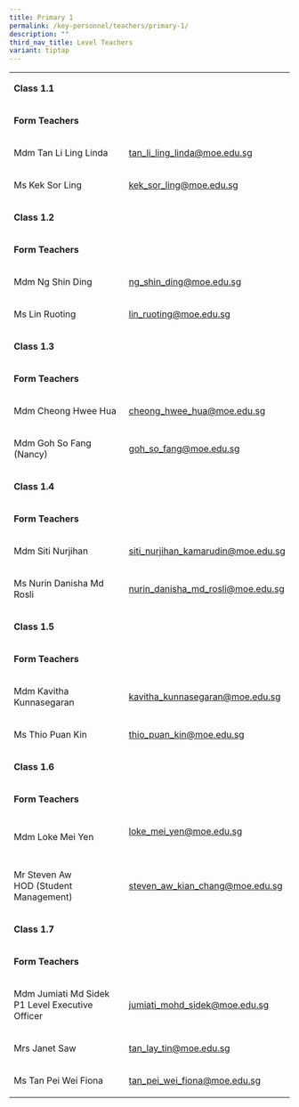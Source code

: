 ```yaml
---
title: Primary 1
permalink: /key-personnel/teachers/primary-1/
description: ""
third_nav_title: Level Teachers
variant: tiptap
---
```

<table style="minWidth: 50px">
<colgroup>
<col>
<col>
</colgroup>
<tbody>
<tr>
<td rowspan="1" colspan="2">
<p><strong>Class 1.1</strong>
</p>
</td>
</tr>
<tr>
<td rowspan="1" colspan="2">
<p><strong>Form Teachers</strong>
</p>
</td>
</tr>
<tr>
<td rowspan="1" colspan="1">
<p>Mdm Tan Li Ling Linda</p>
</td>
<td rowspan="1" colspan="1">
<p><a href="mailto:tan_li_ling_linda@moe.edu.sg" rel="noopener noreferrer nofollow" target="_blank">tan_li_ling_linda@moe.edu.sg</a>
</p>
</td>
</tr>
<tr>
<td rowspan="1" colspan="1">
<p>Ms Kek Sor Ling</p>
</td>
<td rowspan="1" colspan="1">
<p><a href="mailto:kek_sor_ling@moe.edu.sg" rel="noopener noreferrer nofollow" target="_blank">kek_sor_ling@moe.edu.sg</a>
</p>
</td>
</tr>
<tr>
<td rowspan="1" colspan="2">
<p><strong>Class 1.2</strong>
</p>
</td>
</tr>
<tr>
<td rowspan="1" colspan="2">
<p><strong>Form Teachers</strong>
</p>
</td>
</tr>
<tr>
<td rowspan="1" colspan="1">
<p>Mdm Ng Shin Ding</p>
</td>
<td rowspan="1" colspan="1">
<p><a href="mailto:ng_shin_ding@moe.edu.sg" rel="noopener noreferrer nofollow" target="_blank">ng_shin_ding@moe.edu.sg</a>
</p>
</td>
</tr>
<tr>
<td rowspan="1" colspan="1">
<p>Ms Lin Ruoting</p>
</td>
<td rowspan="1" colspan="1">
<p><a href="mailto:lin_ruoting@moe.edu.sg" rel="noopener noreferrer nofollow" target="_blank">lin_ruoting@moe.edu.sg</a>
</p>
</td>
</tr>
<tr>
<td rowspan="1" colspan="2">
<p><strong>Class 1.3</strong>
</p>
</td>
</tr>
<tr>
<td rowspan="1" colspan="2">
<p><strong>Form Teachers</strong>
</p>
</td>
</tr>
<tr>
<td rowspan="1" colspan="1">
<p>Mdm Cheong Hwee Hua</p>
</td>
<td rowspan="1" colspan="1">
<p><a href="mailto:cheong_hwee_hua@moe.edu.sg" rel="noopener noreferrer nofollow" target="_blank">cheong_hwee_hua@moe.edu.sg</a>
</p>
</td>
</tr>
<tr>
<td rowspan="1" colspan="1">
<p>Mdm Goh So Fang (Nancy)</p>
</td>
<td rowspan="1" colspan="1">
<p><a href="Goh_So_Fang@moe.edu.sg" rel="noopener noreferrer nofollow" target="_blank">goh_so_fang@moe.edu.sg</a>
</p>
</td>
</tr>
<tr>
<td rowspan="1" colspan="2">
<p><strong>Class 1.4</strong>
</p>
</td>
</tr>
<tr>
<td rowspan="1" colspan="2">
<p><strong>Form Teachers</strong>
</p>
</td>
</tr>
<tr>
<td rowspan="1" colspan="1">
<p>Mdm Siti Nurjihan</p>
</td>
<td rowspan="1" colspan="1">
<p><a href="mailto:siti_nurjihan_kamarudin@moe.edu.sg" rel="noopener noreferrer nofollow" target="_blank">siti_nurjihan_kamarudin@moe.edu.sg</a>
</p>
</td>
</tr>
<tr>
<td rowspan="1" colspan="1">
<p>Ms Nurin Danisha Md Rosli</p>
</td>
<td rowspan="1" colspan="1">
<p><a href="mailto:nurin_danisha_md_rosli@moe.edu.sg" rel="noopener noreferrer nofollow" target="_blank">nurin_danisha_md_rosli@moe.edu.sg</a>
</p>
</td>
</tr>
<tr>
<td rowspan="1" colspan="2">
<p><strong>Class 1.5</strong>
</p>
</td>
</tr>
<tr>
<td rowspan="1" colspan="2">
<p><strong>Form Teachers</strong>
</p>
</td>
</tr>
<tr>
<td rowspan="1" colspan="1">
<p>Mdm Kavitha Kunnasegaran</p>
</td>
<td rowspan="1" colspan="1">
<p><a href="mailto:kavitha_kunnasegaran@moe.edu.sg" rel="noopener noreferrer nofollow" target="_blank">kavitha_kunnasegaran@moe.edu.sg</a>
</p>
</td>
</tr>
<tr>
<td rowspan="1" colspan="1">
<p>Ms Thio Puan Kin</p>
</td>
<td rowspan="1" colspan="1">
<p><a href="mailto:thio_puan_kin@moe.edu.sg" rel="noopener noreferrer nofollow" target="_blank">thio_puan_kin@moe.edu.sg</a>
</p>
</td>
</tr>
<tr>
<td rowspan="1" colspan="2">
<p><strong>Class 1.6</strong>
</p>
</td>
</tr>
<tr>
<td rowspan="1" colspan="2">
<p><strong>Form Teachers</strong>
</p>
</td>
</tr>
<tr>
<td rowspan="1" colspan="1">
<p>Mdm Loke Mei Yen</p>
</td>
<td rowspan="1" colspan="1">
<p><a href="mailto:loke_mei_yen@moe.edu.sg" rel="noopener noreferrer nofollow" target="_blank">loke_mei_yen@moe.edu.sg</a>
<br>
<br>
</p>
</td>
</tr>
<tr>
<td rowspan="1" colspan="1">
<p>Mr Steven Aw
<br>HOD (Student Management)</p>
</td>
<td rowspan="1" colspan="1">
<p><a href="mailto:steven_aw_kian_chang@moe.edu.sg" rel="noopener noreferrer nofollow" target="_blank">steven_aw_kian_chang@moe.edu.sg</a>
</p>
</td>
</tr>
<tr>
<td rowspan="1" colspan="2">
<p><strong>Class 1.7</strong>
</p>
</td>
</tr>
<tr>
<td rowspan="1" colspan="2">
<p><strong>Form Teachers</strong>
</p>
</td>
</tr>
<tr>
<td rowspan="1" colspan="1">
<p>Mdm Jumiati Md Sidek
<br>P1 Level Executive Officer</p>
</td>
<td rowspan="1" colspan="1">
<p><a href="mailto:jumiati_mohd_sidek@moe.edu.sg" rel="noopener noreferrer nofollow" target="_blank">jumiati_mohd_sidek@moe.edu.sg</a>
</p>
</td>
</tr>
<tr>
<td rowspan="1" colspan="1">
<p>Mrs Janet Saw</p>
</td>
<td rowspan="1" colspan="1">
<p><a href="mailto:tan_lay_tin@moe.edu.sg" rel="noopener noreferrer nofollow" target="_blank">tan_lay_tin@moe.edu.sg</a>
</p>
</td>
</tr>
<tr>
<td rowspan="1" colspan="1">
<p>Ms Tan Pei Wei Fiona</p>
</td>
<td rowspan="1" colspan="1">
<p><a href="mailto:tan_pei_wei_fiona@moe.edu.sg" rel="noopener noreferrer nofollow" target="_blank">tan_pei_wei_fiona@moe.edu.sg</a>
</p>
</td>
</tr>
</tbody>
</table>
<p></p>